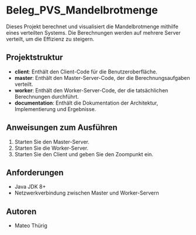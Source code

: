# Beleg_PVS_Mandelbrotmenge

Dieses Projekt berechnet und visualisiert die Mandelbrotmenge mithilfe eines verteilten Systems. Die Berechnungen werden auf mehrere Server verteilt, um die Effizienz zu steigern.

## Projektstruktur

- **client**: Enthält den Client-Code für die Benutzeroberfläche.
- **master**: Enthält den Master-Server-Code, der die Berechnungsaufgaben verteilt.
- **worker**: Enthält den Worker-Server-Code, der die tatsächlichen Berechnungen durchführt.
- **documentation**: Enthält die Dokumentation der Architektur, Implementierung und Ergebnisse.

## Anweisungen zum Ausführen

1. Starten Sie den Master-Server.
2. Starten Sie die Worker-Server.
3. Starten Sie den Client und geben Sie den Zoompunkt ein.

## Anforderungen

- Java JDK 8+
- Netzwerkverbindung zwischen Master und Worker-Servern

## Autoren

- Mateo Thürig
